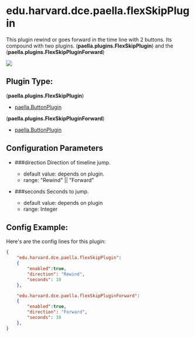 # edu.harvard.dce.paella.flexSkipPlugin

This plugin rewind or goes forward in the time line with 2 buttons. Its compound with two plugins.
(**paella.plugins.FlexSkipPlugin**) and the (**paella.plugins.FlexSkipPluginForward**)

![](/flexSkipPlugin.jpg)

## Plugin Type:
(**paella.plugins.FlexSkipPlugin**)
- [paella.ButtonPlugin](../plugin_type.md)

(**paella.plugins.FlexSkipPluginForward**)
- [paella.ButtonPlugin](../plugin_type.md)

## Configuration Parameters

* ###direction
	Direction of timeline jump.
	- default value: depends on plugin.
	- range: "Rewind" || "Forward"

* ###seconds
	Seconds to jump.
	- default value: depends on plugin
	- range: Integer


## Config Example:

Here's are the config  lines for this plugin:

```json
{
	"edu.harvard.dce.paella.flexSkipPlugin": 
	{
		"enabled":true, 
		"direction": "Rewind", 
		"seconds": 10
	},

	"edu.harvard.dce.paella.flexSkipPluginForward": 
	{
		"enabled":true, 
		"direction": "Forward",
		"seconds": 30
	},
}
```
